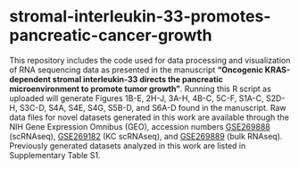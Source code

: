 # stromal-interleukin-33-promotes-pancreatic-cancer-growth
This repository includes the code used for data processing and visualization of RNA sequencing data as presented in the manuscript **“Oncogenic KRAS-dependent stromal interleukin-33 directs the pancreatic microenvironment to promote tumor growth”**. Running this R script as uploaded will generate Figures 1B-E, 2H-J, 3A-H, 4B-C, 5C-F, S1A-C, S2D-H, S3C-D, S4A, S4E, S4G, S5B-D, and S6A-D  found in the manuscript. Raw data files for novel datasets generated in this work are available through the NIH Gene Expression Omnibus (GEO), accession numbers [GSE269888](https://www.ncbi.nlm.nih.gov/geo/query/acc.cgi?acc=GSE269888) (scRNAseq), [GSE269182](https://www.ncbi.nlm.nih.gov/geo/query/acc.cgi?acc=GSE269182) (KC scRNAseq), and [GSE269889](https://www.ncbi.nlm.nih.gov/geo/query/acc.cgi?acc=GSE269889) (bulk RNAseq). Previously generated datasets analyzed in this work are listed in Supplementary Table S1.
